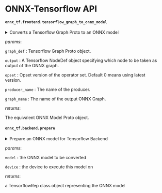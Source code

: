 ONNX-Tensorflow API
======

#### `onnx_tf.frontend.tensorflow_graph_to_onnx_model`

<details>
  <summary>Converts a Tensorflow Graph Proto to an ONNX model

  </summary>
This function converts a Tensorflow Graph proto to an equivalent
representation of ONNX model.

</details>



_params_:

`graph_def` : Tensorflow Graph Proto object.


`output` : A Tensorflow NodeDef object specifying which node
to be taken as output of the ONNX graph.


`opset` : Opset version of the operator set.
Default 0 means using latest version.


`producer_name` : The name of the producer.


`graph_name` : The name of the output ONNX Graph.


_returns_:

The equivalent ONNX Model Proto object.

#### `onnx_tf.backend.prepare`

<details>
  <summary>Prepare an ONNX model for Tensorflow Backend

  </summary>
This function converts an ONNX model to an internel representation
of the computational graph called TensorflowRep and returns
the converted representation.

</details>



_params_:

`model` : the ONNX model to be converted


`device` : the device to execute this model on


_returns_:

a TensorflowRep class object representing the ONNX model

